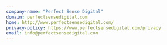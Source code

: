 ```yaml
---
company-name: "Perfect Sense Digital"
domain: perfectsensedigital.com
home: http://www.perfectsensedigital.com/
privacy-policy: https://www.perfectsensedigital.com/privacy
email: info@perfectsensedigital.com
---
```




